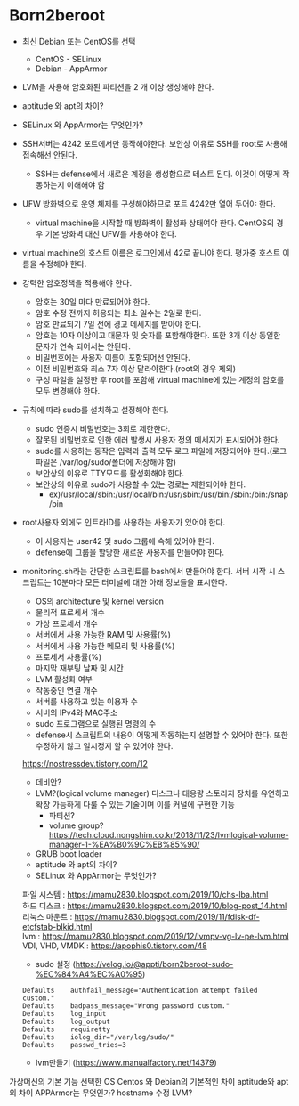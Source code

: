 # Born2beroot

+ 최신 Debian 또는 CentOS를 선택
    + CentOS - SELinux
    + Debian - AppArmor
+ LVM을 사용해 암호화된 파티션을 2 개 이상 생성해야 한다.
+ aptitude 와 apt의 차이?
+ SELinux 와 AppArmor는 무엇인가?
+ SSH서버는 4242 포트에서만 동작해야한다. 보안상 이유로 SSH를 root로 사용해 접속해선 안된다.
    + SSH는 defense에서 새로운 계정을 생성함으로 테스트 된다. 이것이 어떻게 작동하는지 이해해야 함
+ UFW 방화벽으로 운영 체제를 구성해야하므로 포트 4242만 열어 두어야 한다.
    + virtual machine을 시작할 때 방화벽이 활성화 상태여야 한다. CentOS의 경우 기본 방화벽 대신 UFW를 사용해야 한다.
+ virtual machine의 호스트 이름은 로그인에서 42로 끝나야 한다. 평가중 호스트 이름을 수정해야 한다.
+ 강력한 암호정책을 적용해야 한다.
    + 암호는 30일 마다 만료되어야 한다.
    + 암호 수정 전까지 허용되는 최소 일수는 2일로 한다.
    + 암호 만료되기 7일 전에 경고 메세지를 받아야 한다.
    + 암호는 10자 이상이고 대문자 및 숫자를 포함해야한다. 또한 3개 이상 동일한 문자가 연속 되어서는 안된다.
    + 비밀번호에는 사용자 이름이 포함되어선 안된다.
    + 이전 비밀번호와 최소 7자 이상 달라야한다.(root의 경우 제외)
    + 구성 파일을 설정한 후 root를 포함해 virtual machine에 있는 계정의 암호를 모두 변경해야 한다.
+ 규칙에 따라 sudo를 설치하고 설정해야 한다.
    + sudo 인증시 비밀번호는 3회로 제한한다.
    + 잘못된 비밀번호로 인한 에러 발생시 사용자 정의 메세지가 표시되어야 한다.
    + sudo를 사용하는 동작은 입력과 출력 모두 로그 파일에 저장되어야 한다.(로그 파일은 /var/log/sudo/폴더에 저장해야 함)
    + 보안상의 이유로 TTY모드를 활성화해야 한다.
    + 보안상의 이유로 sudo가 사용할 수 있는 경로는 제한되어야 한다.
        + ex)/usr/local/sbin:/usr/local/bin:/usr/sbin:/usr/bin:/sbin:/bin:/snap/bin
+ root사용자 외에도 인트라ID를 사용하는 사용자가 있어야 한다.
    + 이 사용자는 user42 및 sudo 그룹에 속해 있어야 한다.
    + defense에 그룹을 할당한 새로운 사용자를 만들어야 한다.
+ monitoring.sh라는 간단한 스크립트를 bash에서 만들어야 한다. 서버 시작 시 스크립트는 10분마다 모든 터미널에 대한 아래 정보들을 표시한다.
    + OS의 architecture 및 kernel version
    + 물리적 프로세서 개수
    + 가상 프로세서 개수
    + 서버에서 사용 가능한 RAM 및 사용률(%)
    + 서버에서 사용 가능한 메모리 및 사용률(%)
    + 프로세서 사용률(%)
    + 마지막 재부팅 날짜 및 시간
    + LVM 활성화 여부
    + 작동중인 연결 개수
    + 서버를 사용하고 있는 이용자 수
    + 서버의 IPv4와 MAC주소
    + sudo 프로그램으로 실행된 명령의 수
    + defense시 스크립트의 내용이 어떻게 작동하는지 설명할 수 있어야 한다. 또한 수정하지 않고 일시정지 할 수 있어야 한다.

    https://nostressdev.tistory.com/12
    + 데비안?
    + LVM?(logical volume manager) 디스크나 대용량 스토리지 장치를 유연하고 확장 가능하게 다룰 수 있는 기술이며 이를 커널에 구현한 기능
        + 파티션?
        + volume group? https://tech.cloud.nongshim.co.kr/2018/11/23/lvmlogical-volume-manager-1-%EA%B0%9C%EB%85%90/
    + GRUB boot loader
    + aptitude 와 apt의 차이?
    + SELinux 와 AppArmor는 무엇인가?

    파일 시스템 : https://mamu2830.blogspot.com/2019/10/chs-lba.html   
    하드 디스크 : https://mamu2830.blogspot.com/2019/10/blog-post_14.html   
    리눅스 마운트 : https://mamu2830.blogspot.com/2019/11/fdisk-df-etcfstab-blkid.html   
    lvm : https://mamu2830.blogspot.com/2019/12/lvmpv-vg-lv-pe-lvm.html   
    VDI, VHD, VMDK : https://apophis0.tistory.com/48   
    + sudo 설정 (https://velog.io/@appti/born2beroot-sudo-%EC%84%A4%EC%A0%95)
    ```
    Defaults	authfail_message="Authentication attempt failed custom."
    Defaults	badpass_message="Wrong password custom."
    Defaults	log_input
    Defaults	log_output
    Defaults	requiretty
    Defaults	iolog_dir="/var/log/sudo/"
    Defaults	passwd_tries=3
    ```
    + lvm만들기 (https://www.manualfactory.net/14379)

가상머신의 기본 기능
선택한 OS
Centos 와 Debian의 기본적인 차이
aptitude와 apt의 차이
APPArmor는 무엇인가?
hostname 수정
LVM?